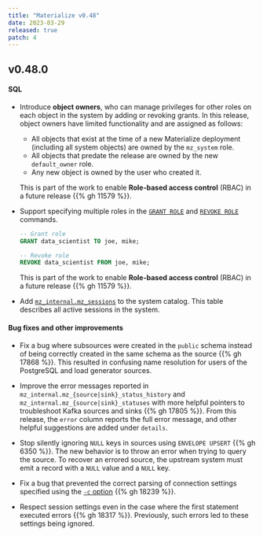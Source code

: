 ```yaml
---
title: "Materialize v0.48"
date: 2023-03-29
released: true
patch: 4
---
```


## v0.48.0

#### SQL

* Introduce **object owners**, who can manage privileges for other roles on
  each object in the system by adding or revoking grants. In this release,
  object owners have limited functionality and are assigned as follows:

  * All objects that exist at the time of a new Materialize deployment
    (including all system objects) are owned by the `mz_system` role.
  * All objects that predate the release are owned by the new `default_owner`
    role.
  * Any new object is owned by the user who created it.

  This is part of the work to enable **Role-based access control** (RBAC) in a
  future release {{% gh 11579 %}}.

* Support specifying multiple roles in the [`GRANT ROLE`](/sql/grant-role) and
  [`REVOKE ROLE`](/sql/revoke-role) commands.

  ```sql
  -- Grant role
  GRANT data_scientist TO joe, mike;

  -- Revoke role
  REVOKE data_scientist FROM joe, mike;
  ```

  This is part of the work to enable **Role-based access control** (RBAC) in a
  future release {{% gh 11579 %}}.

* Add [`mz_internal.mz_sessions`](/sql/system-catalog/mz_internal/#mz_sessions)
  to the system catalog. This table describes all active sessions in the
  system.

#### Bug fixes and other improvements

* Fix a bug where subsources were created in the `public` schema instead of
  being correctly created in the same schema as the source {{% gh 17868 %}}.
  This resulted in confusing name resolution for users of the PostgreSQL and
  load generator sources.

[//]: # "NOTE(morsapaes) The `details` column was introduced in v0.47, but we
missed the release note then and it now fits a little cosier with the change
shipping in v0.48 -— so mentioning it here."

* Improve the error messages reported in `mz_internal.mz_{source|sink}_status_history`
  and `mz_internal.mz_{source|sink}_statuses` with more helpful pointers to
  troubleshoot Kafka sources and sinks {{% gh 17805 %}}. From this release, the
  `error` column reports the full error message, and other helpful suggestions
  are added under `details`.

* Stop silently ignoring `NULL` keys in sources using `ENVELOPE UPSERT` {{% gh 6350 %}}.
  The new behavior is to throw an error when trying to query the source. To
  recover an errored source, the upstream system must emit a record with a `NULL`
  value and a `NULL` key.

* Fix a bug that prevented the correct parsing of connection settings specified
  using the [`-c` option](https://www.postgresql.org/docs/current/app-psql.html)
  {{% gh 18239 %}}.

* Respect session settings even in the case where the first statement executed
  errors {{% gh 18317 %}}. Previously, such errors led to these settings being
  ignored.
